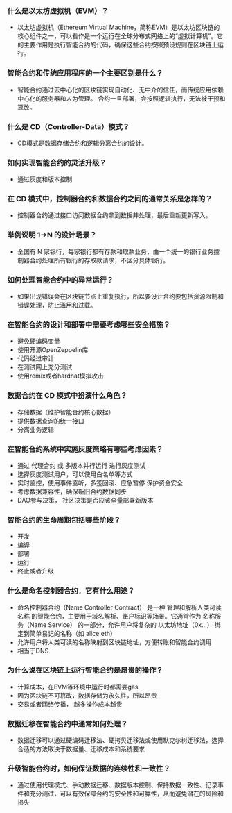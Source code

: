 
### 什么是以太坊虚拟机（EVM）？
- 以太坊虚拟机（Ethereum Virtual Machine，简称EVM）是以太坊区块链的核心组件之一，可以看作是一个运行在全球分布式网络上的“虚拟计算机”。它的主要作用是执行智能合约的代码，确保这些合约按照预设规则在区块链上运行。

### 智能合约和传统应用程序的一个主要区别是什么？
- 智能合约通过去中心化的区块链实现自动化、无中介的信任，而传统应用依赖中心化的服务器和人为管理。 合约一旦部署，会按照逻辑执行，无法被干预和篡改。

### 什么是 CD（Controller-Data）模式？
- CD模式是数据存储合约和逻辑分离合约的设计。

### 如何实现智能合约的灵活升级？
- 通过灰度和版本控制

### 在 CD 模式中，控制器合约和数据合约之间的通常关系是怎样的？
- 控制器合约通过接口访问数据合约拿到数据并处理，最后重新更新写入。

### 举例说明 1->N 的设计场景？
- 全国有 N 家银行，每家银行都有存款和取款业务，由一个统一的银行业务控制器合约处理所有银行的存取款请求，不区分具体银行。

### 如何处理智能合约中的异常运行？
- 如果出现错误会在区块链节点上重复执行，所以要设计合约要包括资源限制和错误处理，防止滥用和过载。

### 在智能合约的设计和部署中需要考虑哪些安全措施？
- 避免硬编码变量
- 使用开源OpenZeppelin库
- 代码经过审计
- 在测试网上充分测试
- 使用remix或者hardhat模拟攻击

### 数据合约在 CD 模式中扮演什么角色？
- 存储数据（维护智能合约核心数据）
- 提供数据查询的统一接口
- 分离业务逻辑
    

### 在智能合约系统中实施灰度策略有哪些考虑因素？
- 通过 代理合约 或 多版本并行运行 进行灰度测试
- 选择灰度测试用户，可以使用白名单等方式
- 实时监控，使用事件监听，多签回滚、应急暂停 保护资金安全
- 考虑数据兼容性，确保新旧合约数据同步
- DAO参与决策， 社区决策是否应该全量部署新版本

### 智能合约的生命周期包括哪些阶段？
- 开发
- 编译
- 部署
- 运行
- 终止或者升级


### 什么是命名控制器合约，它有什么用途？
- 命名控制器合约（Name Controller Contract） 是一种 管理和解析人类可读名称 的智能合约，主要用于域名解析、账户标识等场景。它通常作为 名称服务（Name Service） 的一部分，允许用户将复杂的 以太坊地址（0x...） 绑定到简单易记的名称（如 alice.eth）
- 允许用户将人类可读的名称映射到区块链地址，方便转账和智能合约调用
- 相当于DNS

### 为什么说在区块链上运行智能合约是昂贵的操作？
- 计算成本，在EVM等环境中运行时都需要gas
- 因为区块链不可篡改，数据存储为永久性，所以昂贵
- 交易或者网络传播， 越多操作成本越贵

### 数据迁移在智能合约中通常如何处理？
- 数据迁移可以通过硬编码迁移法、硬拷贝迁移法或使用默克尔树迁移法，选择合适的方法取决于数据量、迁移成本和系统要求

### 升级智能合约时，如何保证数据的连续性和一致性？
- 通过使用代理模式、手动数据迁移、数据版本控制、保持数据一致性、记录事件和充分测试，可以有效保障合约的安全性和可靠性，从而避免潜在的风险和损失